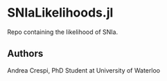 # SNIaLikelihoods.jl
Repo containing the likelihood of SNIa.

## Authors
 Andrea Crespi, PhD Student at University of Waterloo

